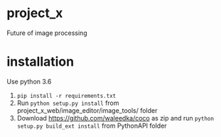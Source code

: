 # project_x
Future of image processing

# installation
Use python 3.6
1) ```pip install -r requirements.txt```
2) Run ```python setup.py install``` 
   from project_x_web/image_editor/image_tools/ folder
3) Download https://github.com/waleedka/coco as zip and 
   run 
   ```python setup.py build_ext install``` 
   from PythonAPI folder